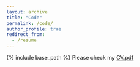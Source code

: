 ```yaml
---
layout: archive
title: "Code"
permalink: /code/
author_profile: true
redirect_from:
  - /resume
---
```


{% include base_path %}
Please check my [CV.pdf]()
